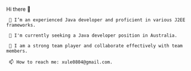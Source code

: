 Hi there 👋

     🤔 I’m an experienced Java developer and proficient in various J2EE frameworks.
     
     🔭 I'm currently seeking a Java developer position in Australia.
     
     👯 I am a strong team player and collaborate effectively with team members.
    
     📫 How to reach me: xule0804@gmail.com.


<!--
**xule0804/xule0804** is a ✨ _special_ ✨ repository because its `README.md` (this file) appears on your GitHub profile.

Here are some ideas to get you started:

- 🔭 I’m currently working on ...
- 🌱 I’m currently learning ...
- 👯 I’m looking to collaborate on ...
- 🤔 I’m looking for help with ...
- 💬 Ask me about ...
- 📫 How to reach me: ...
- 😄 Pronouns: ...
- ⚡ Fun fact: ...
-->
